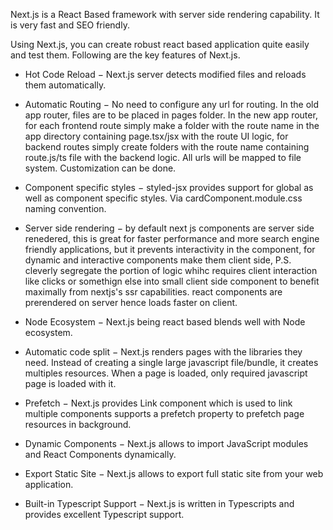 Next.js is a React Based framework with server side rendering capability. It is very fast and SEO friendly.

Using Next.js, you can create robust react based application quite easily and test them. Following are the key features of Next.js.

- Hot Code Reload − Next.js server detects modified files and reloads them automatically.

- Automatic Routing − No need to configure any url for routing. In the old app router, files are to be placed in pages folder. 
In the new app router, for each frontend route simply make a folder with the route name in the app directory containing page.tsx/jsx with the route UI logic, for backend routes simply create folders with the route name containing route.js/ts file with the backend logic. All urls will be mapped to file system. Customization can be done.

- Component specific styles − styled-jsx provides support for global as well as component specific styles. Via cardComponent.module.css naming convention.

- Server side rendering − by default next js components are server side renedered, this is great for faster performance and more search engine friendly applications, but it prevents interactivity in the component, for dynamic and interactive components make them client side, P.S. cleverly segregate the portion of logic whihc requires client interaction like clicks or somethign else into small client side component to benefit maximally from nextjs's ssr capabilities. react components are prerendered on server hence loads faster on client.

- Node Ecosystem − Next.js being react based blends well with Node ecosystem.

- Automatic code split − Next.js renders pages with the libraries they need. Instead of creating a single large javascript file/bundle, it creates multiples resources. When a page is loaded, only required javascript page is loaded with it.

- Prefetch − Next.js provides Link component which is used to link multiple components supports a prefetch property to prefetch page resources in background.

- Dynamic Components − Next.js allows to import JavaScript modules and React Components dynamically.

- Export Static Site − Next.js allows to export full static site from your web application.

- Built-in Typescript Support − Next.js is written in Typescripts and provides excellent Typescript support.